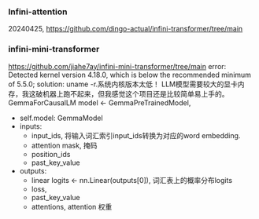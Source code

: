 

### Infini-attention

20240425, https://github.com/dingo-actual/infini-transformer/tree/main


### infini-mini-transformer

https://github.com/jiahe7ay/infini-mini-transformer/tree/main
error: Detected kernel version 4.18.0, which is below the recommended minimum of 5.5.0;
solution: uname -r.系统内核版本太低！
LLM模型需要较大的显卡内存，我这破机器上跑不起来，但我感觉这个项目还是比较简单易上手的。
GemmaForCausalLM model <- GemmaPreTrainedModel,
- self.model: GemmaModel
- inputs:
  - input_ids, 将输入词汇索引input_ids转换为对应的word embedding.
  - attention mask, 掩码
  - position_ids
  - past_key_value
- outputs:
  - linear logits <- nn.Linear(outputs[0]), 词汇表上的概率分布logits
  - loss,
  - past_key_value
  - attentions, attention 权重
